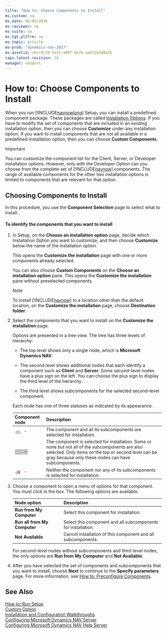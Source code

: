 ```yaml
---
title: "How to: Choose Components to Install"
ms.custom: na
ms.date: 06/05/2016
ms.reviewer: na
ms.suite: na
ms.tgt_pltfrm: na
ms.topic: article
ms-prod: "dynamics-nav-2017"
ms.assetid: c6cc9c70-5a11-4097-8e7b-ae671b349afb
caps.latest.revision: 24
manager: edupont
---
```

# How to: Choose Components to Install
When you run [!INCLUDE[navnowlong](includes/navnowlong_md.md)] Setup, you can install a predefined component package. These packages are called [Installation Options](Installation-Options.md). If you have to modify the set of components that are included in an existing installation option, then you can choose **Customize** under any installation option. If you want to install components that are not all available in a predefined installation option, then you can choose **Custom Components**.  
  
> [!IMPORTANT]  
>  You can customize the component list for the Client, Server, or Developer installation options. However, only with the Developer Option can you choose from the complete set of [!INCLUDE[navnow](includes/navnow_md.md)] components. The range of available components for the other two installation options is limited to components that are relevant for that option.  
  
## Choosing Components to Install  
 In this procedure, you use the **Component Selection** page to select what to install.  
  
#### To identify the components that you want to install  
  
1.  In Setup, on the **Choose an installation option** page, decide which Installation Option you want to customize, and then choose **Customize** below the name of the installation option.  
  
     This opens the **Customize the installation** page with one or more components already selected.  
  
     You can also choose **Custom Components** on the **Choose an installation option** pane. This opens the **Customize the installation** pane without preselected components.  
  
    > [!NOTE]  
    >  To install [!INCLUDE[navnow](includes/navnow_md.md)] to a location other than the default location, on the **Customize the installation** page, choose **Destination folder**.  
  
2.  Select the components that you want to install on the **Customize the installation** page.  
  
     Options are presented in a tree view. The tree has three levels of hierarchy:  
  
    -   The top level shows only a single node, which is **Microsoft Dynamics NAV**.  
  
    -   The second level shows additional nodes that each identify a component such as **Client** and **Server**. Some second-level nodes have a plus sign on the left. You can choose the plus sign to display the third level of the hierarchy.  
  
    -   The third level shows subcomponents for the selected second-level component.  
  
     Each node has one of three statuses as indicated by its appearance.  
  
    |Component node|Description|  
    |--------------------|-----------------|  
    |![White Node](media/install_WhiteNode.gif "install\_WhiteNode")|The component and all its subcomponents are selected for installation.|  
    |![Gray node](media/install_GrayNode.gif "install\_GrayNode")|The component is selected for installation. Some or none but not all of the subcomponents are also selected. Only items on the top or second level can be gray because only these nodes can have subcomponents.|  
    |![Red node](media/install_RedNode.gif "install\_RedNode")|Neither the component nor any of its subcomponents is selected for installation.|  
  
3.  Choose a component to open a menu of options for that component. You must click in the box. The following options are available.  
  
    |Node option|Description|  
    |-----------------|-----------------|  
    |**Run from My Computer**|Select this component for installation.|  
    |**Run all from My Computer**|Select this component and all subcomponents for installation.|  
    |**Not Available**|Cancel installation of this component and all subcomponents.|  
  
     For second-level nodes without subcomponents and third-level nodes, the only options are **Run from My Computer** and **Not Available**.  
  
4.  After you have selected the set of components and subcomponents that you want to install, choose **Next** to continue to the **Specify parameters** page. For more information, see [How to: Preconfigure Components](How-to--Preconfigure%20Components.md).  
  
## See Also  
 [How to: Run Setup](How-to--Run%20Setup.md)   
 [Custom Option](Custom-Option.md)   
 [Installation and Configuration Walkthroughs](Installation-and-Configuration-Walkthroughs.md)   
 [Configuring Microsoft Dynamics NAV Server](Configuring-Microsoft-Dynamics-NAV-Server.md)   
 [Configuring Microsoft Dynamics NAV Help Server](Configuring-Microsoft-Dynamics-NAV-Help-Server.md)